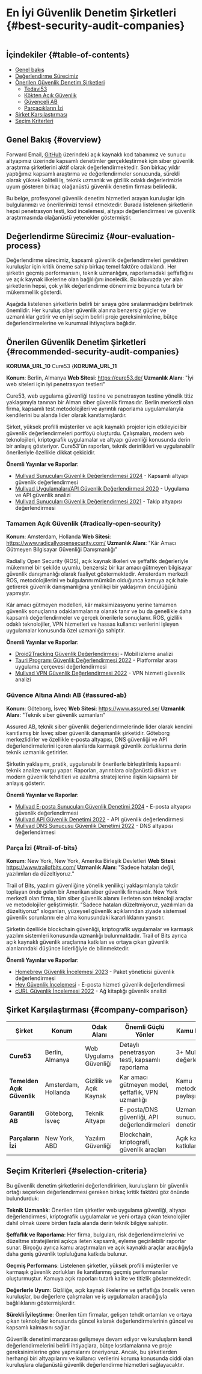 # En İyi Güvenlik Denetim Şirketleri {#best-security-audit-companies}

<img loading="tembel" src="/img/articles/security-audit.webp" alt="" class="rounded-lg" />

## İçindekiler {#table-of-contents}

* [Genel bakış](#overview)
* [Değerlendirme Sürecimiz](#our-evaluation-process)
* [Önerilen Güvenlik Denetim Şirketleri](#recommended-security-audit-companies)
  * [Tedavi53](#cure53)
  * [Kökten Açık Güvenlik](#radically-open-security)
  * [Güvenceli AB](#assured-ab)
  * [Parçacıkların İzi](#trail-of-bits)
* [Şirket Karşılaştırması](#company-comparison)
* [Seçim Kriterleri](#selection-criteria)

## Genel Bakış {#overview}

Forward Email, [GitHub](https://github.com/forwardemail) üzerindeki açık kaynaklı kod tabanımız ve sunucu altyapımız üzerinde kapsamlı denetimler gerçekleştirmek için siber güvenlik araştırma şirketlerini aktif olarak değerlendirmektedir. Son birkaç yıldır yaptığımız kapsamlı araştırma ve değerlendirmeler sonucunda, sürekli olarak yüksek kaliteli iş, teknik uzmanlık ve gizlilik odaklı değerlerimizle uyum gösteren birkaç olağanüstü güvenlik denetim firması belirledik.

Bu belge, profesyonel güvenlik denetim hizmetleri arayan kuruluşlar için bulgularımızı ve önerilerimizi temsil etmektedir. Burada listelenen şirketlerin hepsi penetrasyon testi, kod incelemesi, altyapı değerlendirmesi ve güvenlik araştırmasında olağanüstü yetenekler göstermiştir.

## Değerlendirme Sürecimiz {#our-evaluation-process}

Değerlendirme sürecimiz, kapsamlı güvenlik değerlendirmeleri gerektiren kuruluşlar için kritik öneme sahip birkaç temel faktöre odaklandı. Her şirketin geçmiş performansını, teknik uzmanlığını, raporlamadaki şeffaflığını ve açık kaynak ilkelerine olan bağlılığını inceledik. Bu kılavuzda yer alan şirketlerin hepsi, çok yıllık değerlendirme dönemimiz boyunca tutarlı bir mükemmellik gösterdi.

Aşağıda listelenen şirketlerin belirli bir sıraya göre sıralanmadığını belirtmek önemlidir. Her kuruluş siber güvenlik alanına benzersiz güçler ve uzmanlıklar getirir ve en iyi seçim belirli proje gereksinimlerine, bütçe değerlendirmelerine ve kurumsal ihtiyaçlara bağlıdır.

## Önerilen Güvenlik Denetim Şirketleri {#recommended-security-audit-companies}

__KORUMA_URL_10__ Cure53 {__KORUMA_URL_11__

**Konum**: Berlin, Almanya
**Web Sitesi**: <https://cure53.de/>
**Uzmanlık Alanı**: "İyi web siteleri için iyi penetrasyon testleri"

Cure53, web uygulama güvenliği testine ve penetrasyon testine yönelik titiz yaklaşımıyla tanınan bir Alman siber güvenlik firmasıdır. Berlin merkezli olan firma, kapsamlı test metodolojileri ve ayrıntılı raporlama uygulamalarıyla kendilerini bu alanda lider olarak kanıtlamışlardır.

Şirket, yüksek profilli müşteriler ve açık kaynaklı projeler için etkileyici bir güvenlik değerlendirmeleri portföyü oluşturdu. Çalışmaları, modern web teknolojileri, kriptografik uygulamalar ve altyapı güvenliği konusunda derin bir anlayış gösteriyor. Cure53'ün raporları, teknik derinlikleri ve uygulanabilir önerileriyle özellikle dikkat çekicidir.

**Önemli Yayınlar ve Raporlar**:

* [Mullvad Sunucuları Güvenlik Değerlendirmesi 2024](https://cure53.de/pentest-report_mullvad\_2024\_v1.pdf) - Kapsamlı altyapı güvenlik değerlendirmesi
* [Mullvad Uygulamaları/API Güvenlik Değerlendirmesi 2020](https://cure53.de/pentest-report_mullvad\_2020\_v2.pdf) - Uygulama ve API güvenlik analizi
* [Mullvad Sunucuları Güvenlik Değerlendirmesi 2021](https://cure53.de/pentest-report_mullvad\_2021\_v1.pdf) - Takip altyapısı değerlendirmesi

### Tamamen Açık Güvenlik {#radically-open-security}

**Konum**: Amsterdam, Hollanda
**Web Sitesi**: <https://www.radicallyopensecurity.com/>
**Uzmanlık Alanı**: "Kâr Amacı Gütmeyen Bilgisayar Güvenliği Danışmanlığı"

Radially Open Security (ROS), açık kaynak ilkeleri ve şeffaflık değerleriyle mükemmel bir şekilde uyumlu, benzersiz bir kar amacı gütmeyen bilgisayar güvenlik danışmanlığı olarak faaliyet göstermektedir. Amsterdam merkezli ROS, metodolojilerini ve bulgularını mümkün olduğunca kamuya açık hale getirerek güvenlik danışmanlığına yenilikçi bir yaklaşımın öncülüğünü yapmıştır.

Kâr amacı gütmeyen modelleri, kâr maksimizasyonu yerine tamamen güvenlik sonuçlarına odaklanmalarına olanak tanır ve bu da genellikle daha kapsamlı değerlendirmeler ve gerçek önerilerle sonuçlanır. ROS, gizlilik odaklı teknolojiler, VPN hizmetleri ve hassas kullanıcı verilerini işleyen uygulamalar konusunda özel uzmanlığa sahiptir.

**Önemli Yayınlar ve Raporlar**:

* [Droid2Tracking Güvenlik Değerlendirmesi](https://github.com/radicallyopensecurity/ros-website/blob/main/ros-public-reports/ROS%20-%20OnNet%20-%20OF-Droid2Tracking%20the%20Trackers%20-%202022.pdf) - Mobil izleme analizi
* [Tauri Programı Güvenlik Değerlendirmesi 2022](https://github.com/radicallyopensecurity/ros-website/blob/main/ros-public-reports/ROS%20-%20The%20Tauri%20Programme%20-2022.pdf) - Platformlar arası uygulama çerçevesi değerlendirmesi
* [Mullvad VPN Güvenlik Değerlendirmesi 2022](https://github.com/radicallyopensecurity/ros-website/blob/main/ros-public-reports/ROS%20-%20Mullvad%20VPN%202022.pdf) - VPN hizmeti güvenlik analizi

### Güvence Altına Alındı AB {#assured-ab}

**Konum**: Göteborg, İsveç
**Web Sitesi**: <https://www.assured.se/>
**Uzmanlık Alanı**: "Teknik siber güvenlik uzmanları"

Assured AB, teknik siber güvenlik değerlendirmelerinde lider olarak kendini kanıtlamış bir İsveç siber güvenlik danışmanlık şirketidir. Göteborg merkezlidirler ve özellikle e-posta altyapısı, DNS güvenliği ve API değerlendirmelerini içeren alanlarda karmaşık güvenlik zorluklarına derin teknik uzmanlık getirirler.

Şirketin yaklaşımı, pratik, uygulanabilir önerilerle birleştirilmiş kapsamlı teknik analize vurgu yapar. Raporları, ayrıntılara olağanüstü dikkat ve modern güvenlik tehditleri ve azaltma stratejilerine ilişkin kapsamlı bir anlayış gösterir.

**Önemli Yayınlar ve Raporlar**:

* [Mullvad E-posta Sunucuları Güvenlik Denetimi 2024](https://www.assured.se/publications/Assured_Mullvad_email_server_audit\_2024.pdf) - E-posta altyapısı güvenlik değerlendirmesi
* [Mullvad API Güvenlik Denetimi 2022](https://www.assured.se/publications/Assured_Mullvad_API_audit_report\_2022.pdf) - API güvenlik değerlendirmesi
* [Mullvad DNS Sunucusu Güvenlik Denetimi 2022](https://www.assured.se/publications/Assured_Mullvad_DNS_server_audit_report\_2022.pdf) - DNS altyapısı değerlendirmesi

### Parça İzi {#trail-of-bits}

**Konum**: New York, New York, Amerika Birleşik Devletleri
**Web Sitesi**: <https://www.trailofbits.com/>
**Uzmanlık Alanı**: "Sadece hataları değil, yazılımları da düzeltiyoruz."

Trail of Bits, yazılım güvenliğine yönelik yenilikçi yaklaşımlarıyla takdir toplayan önde gelen bir Amerikan siber güvenlik firmasıdır. New York merkezli olan firma, tüm siber güvenlik alanını ilerleten son teknoloji araçlar ve metodolojiler geliştirmiştir. "Sadece hataları düzeltmiyoruz, yazılımları da düzeltiyoruz" sloganları, yüzeysel güvenlik açıklarından ziyade sistemsel güvenlik sorunlarını ele alma konusundaki kararlılıklarını yansıtır.

Şirketin özellikle blockchain güvenliği, kriptografik uygulamalar ve karmaşık yazılım sistemleri konusunda uzmanlığı bulunmaktadır. Trail of Bits ayrıca açık kaynaklı güvenlik araçlarına katkıları ve ortaya çıkan güvenlik alanlarındaki düşünce liderliğiyle de bilinmektedir.

**Önemli Yayınlar ve Raporlar**:

* [Homebrew Güvenlik İncelemesi 2023](https://github.com/trailofbits/publications/blob/master/reviews/2023-08-28-homebrew-securityreview.pdf) - Paket yöneticisi güvenlik değerlendirmesi
* [Hey Güvenlik İncelemesi](https://github.com/trailofbits/publications/blob/master/reviews/Hey.pdf) - E-posta hizmeti güvenlik değerlendirmesi
* [cURL Güvenlik İncelemesi 2022](https://github.com/trailofbits/publications/blob/master/reviews/2022-12-curl-securityreview.pdf) - Ağ kitaplığı güvenlik analizi

## Şirket Karşılaştırması {#company-comparison}

| Şirket | Konum | Odak Alanı | Önemli Güçlü Yönler | Kamu Raporları |
| --------------------------- | ---------------------- | ------------------------ | ----------------------------------------------------- | -------------------------- |
| **Cure53** | Berlin, Almanya | Web Uygulama Güvenliği | Detaylı penetrasyon testi, kapsamlı raporlama | 3+ Mullvad değerlendirmesi |
| **Temelden Açık Güvenlik** | Amsterdam, Hollanda | Gizlilik ve Açık Kaynak | Kar amacı gütmeyen model, şeffaflık, VPN uzmanlığı | Kamu metodolojisi paylaşımı |
| **Garantili AB** | Göteborg, İsveç | Teknik Altyapı | E-posta/DNS güvenliği, API değerlendirmeleri | Uzmanlaşmış sunucu denetimleri |
| **Parçaların İzi** | New York, ABD | Yazılım Güvenliği | Blockchain, kriptografi, güvenlik araçları | Açık kaynaklı katkılar |

## Seçim Kriterleri {#selection-criteria}

Bu güvenlik denetim şirketlerini değerlendirirken, kuruluşların bir güvenlik ortağı seçerken değerlendirmesi gereken birkaç kritik faktörü göz önünde bulundurduk:

**Teknik Uzmanlık**: Önerilen tüm şirketler web uygulama güvenliği, altyapı değerlendirmesi, kriptografik uygulamalar ve yeni ortaya çıkan teknolojiler dahil olmak üzere birden fazla alanda derin teknik bilgiye sahiptir.

**Şeffaflık ve Raporlama**: Her firma, bulguları, risk değerlendirmelerini ve düzeltme stratejilerini açıkça ileten kapsamlı, eyleme geçirilebilir raporlar sunar. Birçoğu ayrıca kamu araştırmaları ve açık kaynaklı araçlar aracılığıyla daha geniş güvenlik topluluğuna katkıda bulunur.

**Geçmiş Performans**: Listelenen şirketler, yüksek profilli müşteriler ve karmaşık güvenlik zorlukları ile kanıtlanmış geçmiş performanslar oluşturmuştur. Kamuya açık raporları tutarlı kalite ve titizlik göstermektedir.

**Değerlerle Uyum**: Gizliliğe, açık kaynak ilkelerine ve şeffaflığa öncelik veren kuruluşlar, bu değerlere çalışmaları ve iş uygulamaları aracılığıyla bağlılıklarını göstermişlerdir.

**Sürekli İyileştirme**: Önerilen tüm firmalar, gelişen tehdit ortamları ve ortaya çıkan teknolojiler konusunda güncel kalarak değerlendirmelerinin güncel ve kapsamlı kalmasını sağlar.

Güvenlik denetimi manzarası gelişmeye devam ediyor ve kuruluşların kendi değerlendirmelerini belirli ihtiyaçlara, bütçe kısıtlamalarına ve proje gereksinimlerine göre yapmalarını öneriyoruz. Ancak, bu şirketlerden herhangi biri altyapılarını ve kullanıcı verilerini koruma konusunda ciddi olan kuruluşlara olağanüstü güvenlik değerlendirme hizmetleri sağlayacaktır.
